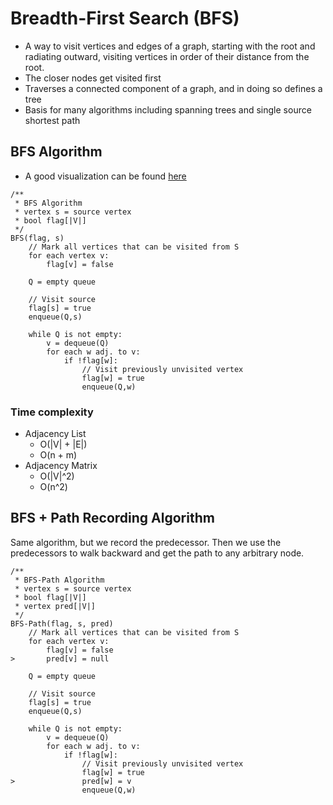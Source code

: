 Breadth-First Search (BFS)
==========================
* A way to visit vertices and edges of a graph, starting with the root and radiating outward, visiting vertices in order of their distance from the root.
* The closer nodes get visited first
* Traverses a connected component of a graph, and in doing so defines a tree
* Basis for many algorithms including spanning trees and single source shortest path

## BFS Algorithm
* A good visualization can be found [here](https://www.cs.usfca.edu/~galles/visualization/BFS.html)

```
/**
 * BFS Algorithm
 * vertex s = source vertex
 * bool flag[|V|]
 */
BFS(flag, s)
    // Mark all vertices that can be visited from S
    for each vertex v:
        flag[v] = false

    Q = empty queue

    // Visit source
    flag[s] = true
    enqueue(Q,s)

    while Q is not empty:
        v = dequeue(Q)
        for each w adj. to v:
            if !flag[w]:
                // Visit previously unvisited vertex
                flag[w] = true
                enqueue(Q,w)

```

### Time complexity
* Adjacency List
    * O(|V| + |E|)
    * O(n + m)
* Adjacency Matrix
    * O(|V|^2)
    *  O(n^2)


## BFS + Path Recording Algorithm
Same algorithm, but we record the predecessor. Then we use the predecessors to walk backward and get the path to any arbitrary node.
```
/**
 * BFS-Path Algorithm
 * vertex s = source vertex
 * bool flag[|V|]
 * vertex pred[|V|]
 */
BFS-Path(flag, s, pred)
    // Mark all vertices that can be visited from S
    for each vertex v:
        flag[v] = false
>       pred[v] = null

    Q = empty queue

    // Visit source
    flag[s] = true
    enqueue(Q,s)

    while Q is not empty:
        v = dequeue(Q)
        for each w adj. to v:
            if !flag[w]:
                // Visit previously unvisited vertex
                flag[w] = true
>               pred[w] = v
                enqueue(Q,w)

```

